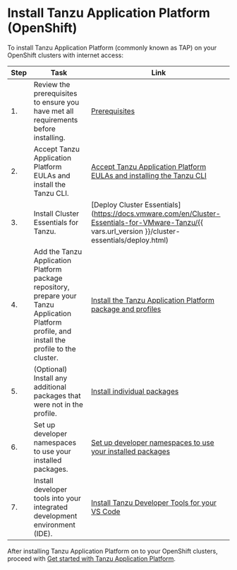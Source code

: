 # Install Tanzu Application Platform (OpenShift)

To install Tanzu Application Platform (commonly known as TAP) on your OpenShift 
clusters with internet access:

|Step|Task|Link|
|----|----|----|
|1.| Review the prerequisites to ensure you have met all requirements before installing. |[Prerequisites](../prerequisites.hbs.md)|
|2.| Accept Tanzu Application Platform EULAs and install the Tanzu CLI. |[Accept Tanzu Application Platform EULAs and installing the Tanzu CLI](../install-tanzu-cli.hbs.md)|
|3.| Install Cluster Essentials for Tanzu. |[Deploy Cluster Essentials](https://docs.vmware.com/en/Cluster-Essentials-for-VMware-Tanzu/{{ vars.url_version }}/cluster-essentials/deploy.html)|
|4.| Add the Tanzu Application Platform package repository, prepare your Tanzu Application Platform profile, and install the profile to the cluster. |[Install the Tanzu Application Platform package and profiles](profile.hbs.md)|
|5.| (Optional) Install any additional packages that were not in the profile. |[Install individual packages](components.hbs.md)|
|6.| Set up developer namespaces to use your installed packages. |[Set up developer namespaces to use your installed packages](set-up-namespaces.hbs.md)|
|7.| Install developer tools into your integrated development environment (IDE). |[Install Tanzu Developer Tools for your VS Code](vscode-install.hbs.md)|

After installing Tanzu Application Platform on to your OpenShift clusters, proceed with [Get started with Tanzu Application Platform](../getting-started.hbs.md).
